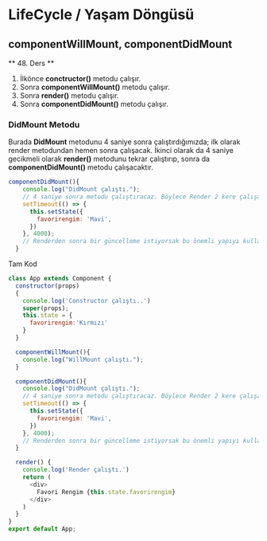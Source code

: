 # LifeCycle / Yaşam Döngüsü
## componentWillMount, componentDidMount

** 48. Ders **

1. İlkönce **conctructor()** metodu çalışır.
2. Sonra **componentWillMount()** metodu çalışır.
3. Sonra **render()** metodu çalışır.
4. Sonra **componentDidMount()** metodu çalışır.

### DidMount Metodu
Burada **DidMount** metodunu 4 saniye sonra çalıştırdığımızda;
ilk olarak render metodundan hemen sonra çalışacak. 
İkinci olarak da 4 saniye gecikmeli olarak **render()** metodunu tekrar çalıştırıp, 
sonra da **componentDidMount()** metodu çalışacaktır.
```js script
componentDidMount(){
    console.log("DidMount çalıştı.");
    // 4 saniye sonra metodu çalıştıracaz. Böylece Render 2 kere çalışacak.
    setTimeout(() => {
      this.setState({
        favorirengim: 'Mavi',
      })
    }, 4000);
    // Renderden sonra bir güncelleme istiyorsak bu önemli yapıyı kullanabiliriz.
  }
```
Tam Kod
```js script
class App extends Component {
  constructor(props)
  {
    console.log('Constructor çalıştı..')
    super(props);
    this.state = {
      favorirengim:'Kırmızı'
    }
  }

  componentWillMount(){
    console.log("WillMount çalıştı.");
  }

  componentDidMount(){
    console.log("DidMount çalıştı.");
    // 4 saniye sonra metodu çalıştıracaz. Böylece Render 2 kere çalışacak.
    setTimeout(() => {
      this.setState({
        favorirengim: 'Mavi',
      })
    }, 4000);
    // Renderden sonra bir güncelleme istiyorsak bu önemli yapıyı kullanabiliriz.
  }

  render() {
    console.log('Render çalıştı.')
    return (
      <div>
        Favori Rengim {this.state.favorirengim}
      </div>
    )
  }
}
export default App;
```